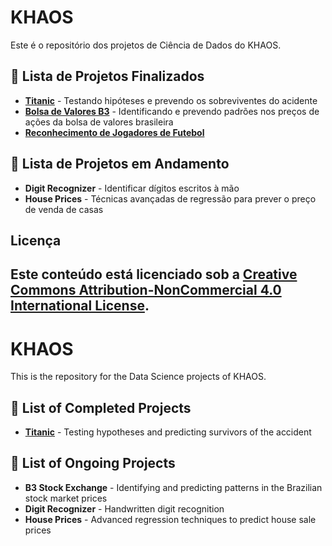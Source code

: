 # KHAOS

Este é o repositório dos projetos de Ciência de Dados do KHAOS.

## 📂 Lista de Projetos Finalizados
- **[Titanic](https://github.com/Gui-Sitton/KHAOS/tree/main/Titanic)** - Testando hipóteses e prevendo os sobreviventes do acidente
- **[Bolsa de Valores B3](https://github.com/Gui-Sitton/KHAOS/tree/main/B3)** - Identificando e prevendo padrões nos preços de ações da bolsa de valores brasileira
- **[Reconhecimento de Jogadores de Futebol](https://github.com/Gui-Sitton/KHAOS/tree/main/Futebol)**
  

## 🚧 Lista de Projetos em Andamento

- **Digit Recognizer** - Identificar dígitos escritos à mão
- **House Prices** - Técnicas avançadas de regressão para prever o preço de venda de casas

  
## Licença

Este conteúdo está licenciado sob a [Creative Commons Attribution-NonCommercial 4.0 International License](https://creativecommons.org/licenses/by-nc/4.0/).
---

# KHAOS

This is the repository for the Data Science projects of KHAOS.

## 📂 List of Completed Projects
- **[Titanic](https://github.com/Gui-Sitton/KHAOS/tree/main/Titanic)** - Testing hypotheses and predicting survivors of the accident


## 🚧 List of Ongoing Projects

- **B3 Stock Exchange** - Identifying and predicting patterns in the Brazilian stock market prices
- **Digit Recognizer** - Handwritten digit recognition
- **House Prices** - Advanced regression techniques to predict house sale prices









